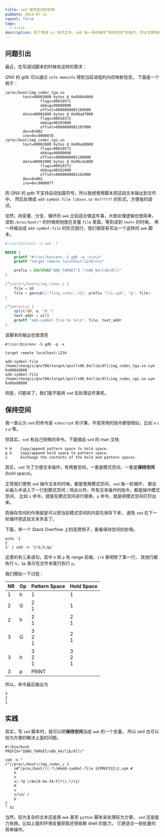 ```yaml
---
title: sed 保持空间的妙用
pubDate: 2024-07-22
repost: false
tags:
  - trick 
description: 除了常规 vi 指令之外，sed 有一系列操作“保持空间”的指令，可以方便地处理文本。
---
```


## 问题引出

最近，在写调试脚本的时候有这样的需求：

QNX 的 gdb 可以通过 `info meminfo` 得到当前进程的内存映射信息。
下面是一个例子：

```
/proc/boot/img_codec_tga.so
        text=00003000 bytes @ 0x008d4000
                flags=00010571
                debug=00000000
                offset=0000000001104000
        data=00001000 bytes @ 0x00ad7000
                flags=00010372
                debug=00203000
                offset=0000000001107000
        dev=0x802
        ino=0xc0000078
/proc/boot/img_codec_sgi.so
        text=00002000 bytes @ 0x00ad8000
                flags=00010571
                debug=00000000
                offset=0000000001100000
        data=00001000 bytes @ 0x00cda000
                flags=00010372
                debug=00202000
                offset=0000000001102000
        dev=0x802
        ino=0xc0000077
```

而 QNX 的 gdb 不支持自动加载符号，所以我想使用脚本把这段文本输出到文件中，
然后处理成 `add-symbol-file libxxx.so 0x??????` 的形式，方便我的调试。

显然，持变量、分支、循环的 `awk` 比较适合做这件事，大致处理逻辑也很简单，读到
`/proc/boot/*` 的时候把他放在变量 `file` 里面，等到读到 `text=` 的时候，
再一并输出成 `add-symbol-file` 的形式就行，我们很容易写出一个这样的 `awk` 脚本。 

```awk
#!/usr/bin/env -S awk -f

BEGIN {
    printf "#!/usr/bin/env -S gdb -q -x\n\n"
    printf "target remote localhost:1234\n\n"

    prefix = ENVIRON["QNX_TARGET"] "/x86_64/lib/dll/"
}

/^\/proc\/boot\/img_codec_/ {
    file = $0
    file = gensub(/.*(img_codec_.+)/, prefix "\\1.sym", "g", file)
}

/^\s+text=/ {
    split($0, a, "@ ")
    text_addr = a[2]
    printf "add-symbol-file %s %s\n", file, text_addr
}
```

该脚本的输出也很漂亮

```gdb
#!/usr/bin/env -S gdb -q -x

target remote localhost:1234

add-symbol-file /home/chengzi/qnx700/target/qnx7/x86_64/lib/dll/img_codec_tga.so.sym 0x008d4000
add-symbol-file /home/chengzi/qnx700/target/qnx7/x86_64/lib/dll/img_codec_sgi.so.sym 0x00ad8000
```

但是，问题来了，我们能不能用 `sed` 去处理这件事呢。

## 保持空间

我一直认为 `sed` 的命令是 `vimscript` 的子集，毕竟常用的指令都很相似，比如 `a` `c` `s` `p` 等。

但其实，`sed` 有自己特殊的命令。下面摘自 `sed` 的 man 文档

```
h H    Copy/append pattern space to hold space.
g G    Copy/append hold space to pattern space.
x      Exchange the contents of the hold and pattern spaces.
```

其实，`sed` 为了方便文本操作，有两套空间，一套是模式空间，一套是**保持空间** (hold space)。

正常我们使用 `sed` 操作文本的时候，都是使用模式空间，`sed` 每一轮循环，
都会从输入中读入下一行到模式空间；除此以外，所有文本操作的指令，都是操作模式空间，
比如 `s` 命令，就是在模式空间进行替换，`p` 命令，就是把模式空间打印出来。

而保存空间的作用就是可以把当前模式空间的内容先保存下来，
避免 `sed` 在下一轮循环把这段文本弄丢了。

下面，举一个 Stack Overflow 上的高赞例子，看看保持空间的妙用。

```shell
echo '1
2
3' | sed -n '1!G;h;$p'
```

这里的有三条语句，其中 `G` 和 `p` 有 range 前缀，`1!G` 表明除了第一行，
其他行都执行 `G`，`$p` 表示在文件末尾行执行 `p`。

我们模拟一下过程：

| NR  | Op  | Pattern Space | Hold Space    |
| --- | --- | ------------- | ------------- |
| 1   | h   | 1             | 1             |
| 2   | G   | 2<br> 1       | 1             |
| 2   | h   | 2<br> 1       | 2<br> 1       |
| 3   | G   | 3<br> 2<br> 1 | 2<br> 1       |
| 3   | h   | 3<br> 2<br> 1 | 3<br> 2<br> 1 |
| 3   | p   | PRINT         |               |

所以，命令最后输出为
```
3
2
1
```

## 实践

其实，写 `sed` 脚本时，就可以把**保持空间**当成 `awk` 的一个变量，
所以 sed 也可以较为方便的解决上面的问题。

```shell
#!/bin/bash
PREFIX="$QNX_TARGET/x86_64/lib/dll/"

sed -n "
/^\/proc\/boot\/img_codec_/ {
    s#^/proc/boot/\(.*\)#add-symbol-file ${PREFIX}\1.sym #
    h
    n
    s/.*@ \(0x[0-9a-fA-F]*\).*/\1/
    H
    x
    s/\n/ /
    p
}
" $1
```

当然，较为复杂的文本还是用 `awk` 甚至 `python` 脚本来处理较为方便，
`sed` 还是能力有限，比如上面的环境变量获取还得依赖 shell 的能力，
它更适合一些批量的简单操作。
